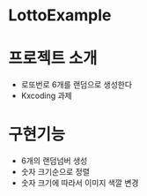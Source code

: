 # LottoExample

# 프로젝트 소개
- 로또번로 6개를 랜덤으로 생성한다
- Kxcoding 과제

# 구현기능
- 6개의 랜덤넘버 생성
- 숫자 크기순으로 정렬
- 숫자 크기에 따라서 이미지 색깔 변경
